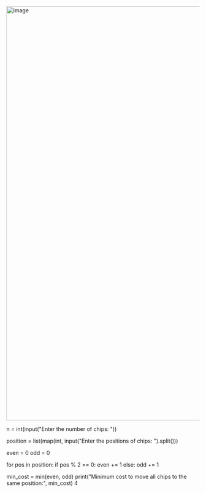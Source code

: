 <img width="1919" height="1079" alt="image" src="https://github.com/user-attachments/assets/cd7148a1-3f42-4d6c-9caf-a2326ef4f3ae" />

n = int(input("Enter the number of chips: "))


position = list(map(int, input("Enter the positions of chips: ").split()))

even = 0
odd = 0

for pos in position:
    if pos % 2 == 0:
        even += 1
    else:
        odd += 1

min_cost = min(even, odd)
print("Minimum cost to move all chips to the same position:", min_cost)
4
